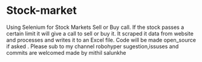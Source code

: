 # Stock-market
Using  Selenium for Stock Markets Sell or Buy call. If the stock passes a certain limit it will give a call to sell or buy it. It scraped it data from website and processes and writes it to an Excel file. Code will be made open_source if asked . Please sub to my channel robohyper
sugestion,issuses and commits are welcomed
made by mithil salunkhe
